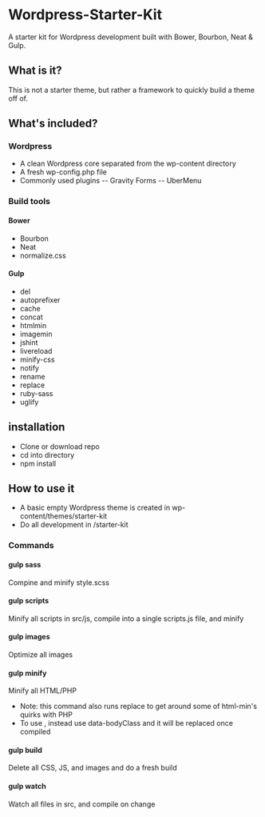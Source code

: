 # Wordpress-Starter-Kit

A starter kit for Wordpress development built with Bower, Bourbon, Neat & Gulp.

## What is it?

This is not a starter theme, but rather a framework to quickly build a theme off of.

## What's included?

### Wordpress
- A clean Wordpress core separated from the wp-content directory
- A fresh wp-config.php file
- Commonly used plugins
-- Gravity Forms
-- UberMenu

### Build tools
#### Bower
- Bourbon
- Neat
- normalize.css

#### Gulp
- del
- autoprefixer
- cache
- concat
- htmlmin
- imagemin
- jshint
- livereload
- minify-css
- notify
- rename
- replace
- ruby-sass
- uglify

## installation
- Clone or download repo
- cd into directory
- npm install

## How to use it
- A basic empty Wordpress theme is created in wp-content/themes/starter-kit
- Do all development in /starter-kit

### Commands

#### gulp sass
Compine and minify style.scss

#### gulp scripts
Minify all scripts in src/js, compile into a single scripts.js file, and minify

#### gulp images
Optimize all images

#### gulp minify
Minify all HTML/PHP
- Note: this command also runs replace to get around some of html-min's quirks with PHP
- To use <?php body_class(); ?>, instead use data-bodyClass and it will be replaced once compiled

#### gulp build
Delete all CSS, JS, and images and do a fresh build

#### gulp watch
Watch all files in src, and compile on change
